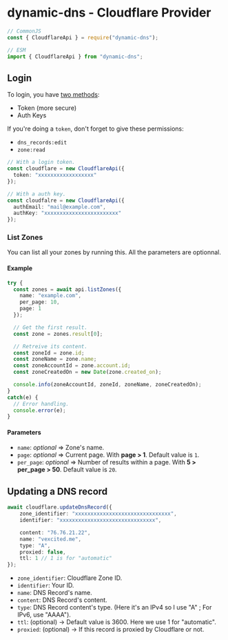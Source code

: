 # dynamic-dns - Cloudflare Provider

```typescript
// CommonJS
const { CloudflareApi } = require("dynamic-dns");

// ESM
import { CloudflareApi } from "dynamic-dns";
```

## Login

To login, you have [two methods](https://dash.cloudflare.com/profile/api-tokens):
- Token (more secure)
- Auth Keys

If you're doing a `token`, don't forget to give these permissions:
- `dns_records:edit`
- `zone:read`

```typescript
// With a login token.
const cloudflare = new CloudflareApi({
  token: "xxxxxxxxxxxxxxxxxx"
});

// With a auth key.
const cloudfalre = new CloudflareApi({
  authEmail: "mail@example.com",
  authKey: "xxxxxxxxxxxxxxxxxxxxxxxx"
});
```

### List Zones

You can list all your zones by running this.
All the parameters are optionnal.

#### Example

```typescript
try {
  const zones = await api.listZones({
    name: "example.com",
    per_page: 10,
    page: 1
  });

  // Get the first result.
  const zone = zones.result[0];

  // Retreive its content.
  const zoneId = zone.id;
  const zoneName = zone.name;
  const zoneAccountId = zone.account.id;
  const zoneCreatedOn = new Date(zone.created_on);

  console.info(zoneAccountId, zoneId, zoneName, zoneCreatedOn);
}
catch(e) {
  // Error handling.
  console.error(e);
}
```

#### Parameters

- `name`: *optional* => Zone's name.
- `page`: *optional* => Current page. With **page > 1**. Default value is `1`.
- `per_page`: *optional* => Number of results within a page. With **5 > per_page > 50**. Default value is `20`.

## Updating a DNS record
```typescript
await cloudflare.updateDnsRecord({
    zone_identifier: "xxxxxxxxxxxxxxxxxxxxxxxxxxxxxxx",
    identifier: "xxxxxxxxxxxxxxxxxxxxxxxxxxxxxxx",

    content: "76.76.21.22",
    name: "vexcited.me",
    type: "A",
    proxied: false,
    ttl: 1 // 1 is for "automatic"
});
```

- `zone_identifier`: Cloudflare Zone ID.
- `identifier`: Your ID.
- `name`: DNS Record's name.
- `content`: DNS Record's content.
- `type`: DNS Record content's type. (Here it's an IPv4 so I use "A" ; For IPv6, use "AAAA").
- `ttl`: (optional) -> Default value is 3600. Here we use 1 for "automatic".
- `proxied`: (optional) -> If this record is proxied by Cloudflare or not.